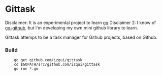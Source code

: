 Gittask
=======

Disclaimer: It is an experimental project to learn [go](http://golang.org)
Disclaimer 2: I know of [go-github](https://github.com/google/go-github), but I'm developing my own mini github library to learn.

Gittask attemps to be a task manager for Github projects, based on Github.

### Build

```
	go get github.com/izqui/gittask
	cd $GOPATH/src/github.com/izqui/gittask
	go run *.go
```
